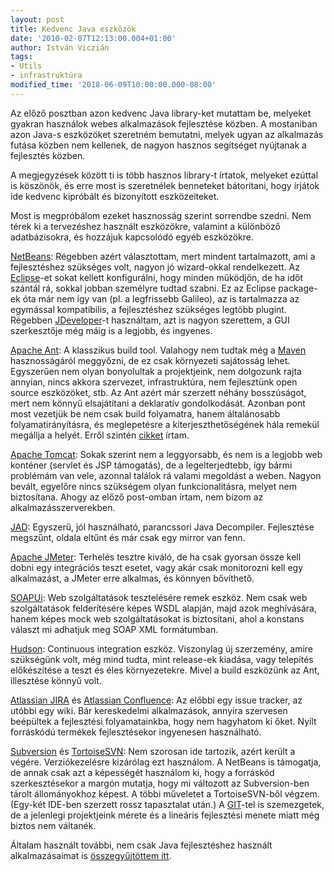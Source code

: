 ```yaml
---
layout: post
title: Kedvenc Java eszközök
date: '2010-02-07T12:13:00.004+01:00'
author: István Viczián
tags:
- Utils
- infrastruktúra
modified_time: '2018-06-09T10:00:00.000-08:00'
---
```


Az előző posztban azon kedvenc Java library-ket mutattam be, melyeket
gyakran használok webes alkalmazások fejlesztése közben. A mostaniban
azon Java-s eszközöket szeretném bemutatni, melyek ugyan az alkalmazás
futása közben nem kellenek, de nagyon hasznos segítséget nyújtanak a
fejlesztés közben.

A megjegyzések között ti is több hasznos library-t írtatok, melyeket
ezúttal is köszönök, és erre most is szeretnélek benneteket bátorítani,
hogy írjátok ide kedvenc kipróbált és bizonyított eszközeiteket.

Most is megpróbálom ezeket hasznosság szerint sorrendbe szedni. Nem
térek ki a tervezéshez használt eszközökre, valamint a különböző
adatbázisokra, és hozzájuk kapcsolódó egyéb eszközökre.

[NetBeans](http://netbeans.org/): Régebben azért választottam, mert
mindent tartalmazott, ami a fejlesztéshez szükséges volt, nagyon jó
wizard-okkal rendelkezett. Az [Eclipse](http://www.eclipse.org/)-et
sokat kellett konfigurálni, hogy minden működjön, de ha időt szántál rá,
sokkal jobban személyre tudtad szabni. Ez az Eclipse package-ek óta már
nem így van (pl. a legfrissebb Galileo), az is tartalmazza az egymással
kompatibilis, a fejlesztéshez szükséges legtöbb plugint. Régebben
[JDeveloper](http://www.oracle.com/technology/products/jdev/index.html)-t
használtam, azt is nagyon szerettem, a GUI szerkesztője még máig is a
legjobb, és ingyenes.

[Apache Ant](http://ant.apache.org/): A klasszikus build tool. Valahogy
nem tudtak még a [Maven](http://maven.apache.org/) hasznosságáról
meggyőzni, de ez csak környezeti sajátosság lehet. Egyszerűen nem olyan
bonyolultak a projektjeink, nem dolgozunk rajta annyian, nincs akkora
szervezet, infrastruktúra, nem fejlesztünk open source eszközöket, stb.
Az Ant azért már szerzett néhány bosszúságot, mert nem könnyű
elsajátítani a deklaratív gondolkodását. Azonban pont most vezetjük be
nem csak build folyamatra, hanem általánosabb folyamatirányításra, és
meglepetésre a kiterjeszthetőségének hála remekül megállja a helyét.
Erről szintén [cikket](http://vicziani.github.com/artifacts/ant.pdf)
írtam.

[Apache Tomcat](http://tomcat.apache.org/): Sokak szerint nem a
leggyorsabb, és nem is a legjobb web konténer (servlet és JSP
támogatás), de a legelterjedtebb, így bármi problémám van vele, azonnal
találok rá valami megoldást a weben. Nagyon bevált, egyelőre nincs
szükségem olyan funkcionalitásra, melyet nem biztosítana. Ahogy az előző
post-omban írtam, nem bízom az alkalmazásszerverekben.

[JAD](http://www.varaneckas.com/jad): Egyszerű, jól használható,
parancssori Java Decompiler. Fejlesztése megszűnt, oldala eltűnt és már
csak egy mirror van fenn.

[Apache JMeter](http://jakarta.apache.org/jmeter/): Terhelés tesztre
kiváló, de ha csak gyorsan össze kell dobni egy integrációs teszt
esetet, vagy akár csak monitorozni kell egy alkalmazást, a JMeter erre
alkalmas, és könnyen bővíthető.

[SOAPUi](http://www.soapui.org/): Web szolgáltatások tesztelésére remek
eszköz. Nem csak web szolgáltatások felderítésére képes WSDL alapján,
majd azok meghívására, hanem képes mock web szolgáltatásokat is
biztosítani, ahol a konstans választ mi adhatjuk meg SOAP XML
formátumban.

[Hudson](https://hudson.dev.java.net/): Continuous integration eszköz.
Viszonylag új szerzemény, amire szükségünk volt, még mind tudta, mint
release-ek kiadása, vagy telepítés előkészítése a teszt és éles
környezetekre. Mivel a build eszközünk az Ant, illesztése könnyű volt.

[Atlassian JIRA](http://www.atlassian.com/software/jira/) és [Atlassian
Confluence](http://www.atlassian.com/software/confluence/): Az előbbi
egy issue tracker, az utóbbi egy wiki. Bár kereskedelmi alkalmazások,
annyira szervesen beépültek a fejlesztési folyamatainkba, hogy nem
hagyhatom ki őket. Nyílt forráskódú termékek fejlesztésekor ingyenesen
használható.

[Subversion](http://subversion.tigris.org/) és
[TortoiseSVN](http://tortoisesvn.tigris.org/): Nem szorosan ide
tartozik, azért került a végére. Verziókezelésre kizárólag ezt
használom. A NetBeans is támogatja, de annak csak azt a képességét
használom ki, hogy a forráskód szerkesztésekor a margón mutatja, hogy mi
változott az Subversion-ben tárolt állományokhoz képest. A többi
műveletet a TortoiseSVN-ből végzem. (Egy-két IDE-ben szerzett rossz
tapasztalat után.) A [GIT](http://git-scm.com/)-tel is szemezgetek, de a
jelenlegi projektjeink mérete és a lineáris fejlesztési menete miatt még
biztos nem váltanék.

Általam használt további, nem csak Java fejlesztéshez használt
alkalmazásaimat is [összegyűjtöttem
itt](http://vicziani.github.com/alkalmazasok.htm).
